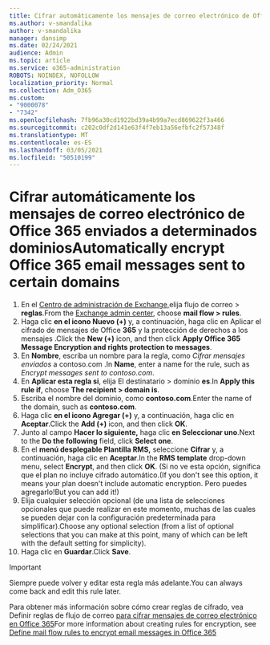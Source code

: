 ```yaml
---
title: Cifrar automáticamente los mensajes de correo electrónico de Office 365 enviados a determinados dominios
ms.author: v-smandalika
author: v-smandalika
manager: dansimp
ms.date: 02/24/2021
audience: Admin
ms.topic: article
ms.service: o365-administration
ROBOTS: NOINDEX, NOFOLLOW
localization_priority: Normal
ms.collection: Adm_O365
ms.custom:
- "9000078"
- "7342"
ms.openlocfilehash: 7fb96a30cd1922bd39a4b99a7ecd869622f3a466
ms.sourcegitcommit: c202c0df2d141e63f4f7eb13a56efbfc2f57348f
ms.translationtype: MT
ms.contentlocale: es-ES
ms.lasthandoff: 03/05/2021
ms.locfileid: "50510199"
---
```

# <a name="automatically-encrypt-office-365-email-messages-sent-to-certain-domains"></a><span data-ttu-id="fb125-102">Cifrar automáticamente los mensajes de correo electrónico de Office 365 enviados a determinados dominios</span><span class="sxs-lookup"><span data-stu-id="fb125-102">Automatically encrypt Office 365 email messages sent to certain domains</span></span>

1. <span data-ttu-id="fb125-103">En el [Centro de administración de Exchange,](https://outlook.office365.com/ecp/)elija flujo de correo > **reglas**.</span><span class="sxs-lookup"><span data-stu-id="fb125-103">From the [Exchange admin center](https://outlook.office365.com/ecp/), choose **mail flow > rules**.</span></span> 
2. <span data-ttu-id="fb125-104">Haga clic **en el icono Nuevo (+)** y, a continuación, haga clic en Aplicar el cifrado de mensajes de Office **365** y la protección de derechos a los mensajes .</span><span class="sxs-lookup"><span data-stu-id="fb125-104">Click the **New (+)** icon, and then click **Apply Office 365 Message Encryption and rights protection to messages**.</span></span>
3. <span data-ttu-id="fb125-105">En **Nombre**, escriba un nombre para la regla, como *Cifrar mensajes enviados* a contoso.com .</span><span class="sxs-lookup"><span data-stu-id="fb125-105">In **Name**, enter a name for the rule, such as *Encrypt messages sent to contoso.com*.</span></span>
4. <span data-ttu-id="fb125-106">En **Aplicar esta regla si**, elija El destinatario > dominio **es**.</span><span class="sxs-lookup"><span data-stu-id="fb125-106">In **Apply this rule if**, choose **The recipient > domain is**.</span></span> 
5. <span data-ttu-id="fb125-107">Escriba el nombre del dominio, como **contoso.com**.</span><span class="sxs-lookup"><span data-stu-id="fb125-107">Enter the name of the domain, such as **contoso.com**.</span></span>
6. <span data-ttu-id="fb125-108">Haga clic **en el icono Agregar (+)** y, a continuación, haga clic en **Aceptar**.</span><span class="sxs-lookup"><span data-stu-id="fb125-108">Click the **Add (+)** icon, and then click **OK**.</span></span>
7. <span data-ttu-id="fb125-109">Junto al campo **Hacer lo siguiente,** haga clic **en Seleccionar uno**.</span><span class="sxs-lookup"><span data-stu-id="fb125-109">Next to the **Do the following** field, click **Select one**.</span></span> 
8. <span data-ttu-id="fb125-110">En el **menú desplegable Plantilla RMS,** seleccione **Cifrar** y, a continuación, haga clic en **Aceptar**.</span><span class="sxs-lookup"><span data-stu-id="fb125-110">In the **RMS template** drop-down menu, select **Encrypt**, and then click **OK**.</span></span> <span data-ttu-id="fb125-111">(Si no ve esta opción, significa que el plan no incluye cifrado automático.</span><span class="sxs-lookup"><span data-stu-id="fb125-111">(If you don't see this option, it means your plan doesn't include automatic encryption.</span></span> <span data-ttu-id="fb125-112">Pero puedes agregarlo!</span><span class="sxs-lookup"><span data-stu-id="fb125-112">But you can add it!)</span></span>
9. <span data-ttu-id="fb125-113">Elija cualquier selección opcional (de una lista de selecciones opcionales que puede realizar en este momento, muchas de las cuales se pueden dejar con la configuración predeterminada para simplificar).</span><span class="sxs-lookup"><span data-stu-id="fb125-113">Choose any optional selection (from a list of optional selections that you can make at this point, many of which can be left with the default setting for simplicity).</span></span>
10. <span data-ttu-id="fb125-114">Haga clic en **Guardar**.</span><span class="sxs-lookup"><span data-stu-id="fb125-114">Click **Save**.</span></span>

> [!IMPORTANT]
> <span data-ttu-id="fb125-115">Siempre puede volver y editar esta regla más adelante.</span><span class="sxs-lookup"><span data-stu-id="fb125-115">You can always come back and edit this rule later.</span></span>

<span data-ttu-id="fb125-116">Para obtener más información sobre cómo crear reglas de cifrado, vea Definir reglas de flujo de correo [para cifrar mensajes de correo electrónico en Office 365](https://docs.microsoft.com/microsoft-365/compliance/define-mail-flow-rules-to-encrypt-email)</span><span class="sxs-lookup"><span data-stu-id="fb125-116">For more information about creating rules for encryption, see [Define mail flow rules to encrypt email messages in Office 365](https://docs.microsoft.com/microsoft-365/compliance/define-mail-flow-rules-to-encrypt-email)</span></span>